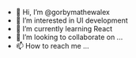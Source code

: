 - 👋 Hi, I’m @gorbymathewalex
- 👀 I’m interested in UI development
- 🌱 I’m currently learning React
- 💞️ I’m looking to collaborate on ...
- 📫 How to reach me ...

<!---
gorbymathewalex/gorbymathewalex is a ✨ special ✨ repository because its `README.md` (this file) appears on your GitHub profile.
You can click the Preview link to take a look at your changes.
--->
